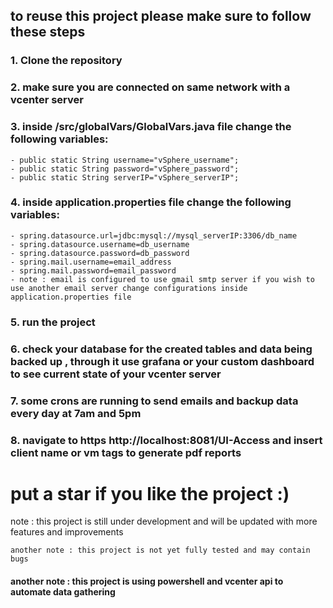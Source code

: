 ## to reuse this project please make sure to follow these steps
### 1. Clone the repository
### 2. make sure you are connected on same network with a vcenter server
### 3. inside /src/globalVars/GlobalVars.java file change the following variables:
    - public static String username="vSphere_username";
    - public static String password="vSphere_password";
    - public static String serverIP="vSphere_serverIP";
### 4. inside application.properties file change the following variables:
    - spring.datasource.url=jdbc:mysql://mysql_serverIP:3306/db_name
    - spring.datasource.username=db_username
    - spring.datasource.password=db_password
    - spring.mail.username=email_address
    - spring.mail.password=email_password
    - note : email is configured to use gmail smtp server if you wish to use another email server change configurations inside application.properties file
### 5. run the project
### 6. check your database for the created tables and data being backed up , through it use grafana or your custom dashboard to see current state of your vcenter server
### 7. some crons are running to send emails and backup data every day at 7am and 5pm
### 8. navigate to https http://localhost:8081/UI-Access and insert client name or vm tags to generate pdf reports
# put a star if you like the project :)
note : this project is still under development and will be updated with more features and improvements
```
another note : this project is not yet fully tested and may contain bugs
```
#### another note : this project is using powershell and vcenter api to automate data gathering 

